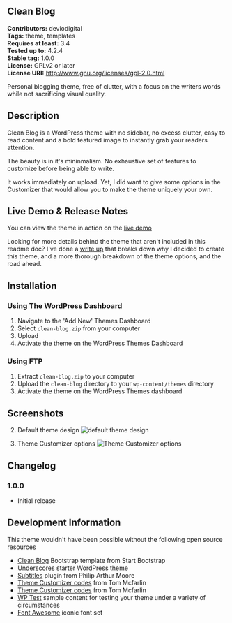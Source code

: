 Clean Blog
---
**Contributors:** deviodigital  
**Tags:** theme, templates  
**Requires at least:** 3.4  
**Tested up to:** 4.2.4  
**Stable tag:** 1.0.0  
**License:** GPLv2 or later  
**License URI:** http://www.gnu.org/licenses/gpl-2.0.html

Personal blogging theme, free of clutter, with a focus on the writers words while not sacrificing visual quality.

## Description

Clean Blog is a WordPress theme with no sidebar, no excess clutter, easy to read content and a bold featured image to instantly grab your readers attention.

The beauty is in it's mininmalism. No exhaustive set of features to customize before being able to write.

It works immediately on upload. Yet, I did want to give some options in the Customizer that would allow you to make the theme uniquely your own.

## Live Demo &amp; Release Notes

You can view the theme in action on the [live demo](http://www.deviodigital.com/demo/cleanblog/)

Looking for more details behind the theme that aren't included in this readme doc? I've done a [write up](http://www.robertdevore.com/clean-blog-free-wordpress-theme) that breaks down why I decided to create this theme, and a more thorough breakdown of the theme options, and the road ahead.

## Installation

### Using The WordPress Dashboard

1. Navigate to the 'Add New' Themes Dashboard
1. Select `clean-blog.zip` from your computer
1. Upload
1. Activate the theme on the WordPress Themes Dashboard

### Using FTP

1. Extract `clean-blog.zip` to your computer
1. Upload the `clean-blog` directory to your `wp-content/themes` directory
1. Activate the theme on the WordPress Themes dashboard

## Screenshots

2. Default theme design
![default theme design](http://www.robertdevore.com/wp-content/uploads/2015/08/customizer-home-intro.jpg)

1. Theme Customizer options
![Theme Customizer options](http://www.robertdevore.com/wp-content/uploads/2015/08/customizer-options.jpg)

## Changelog

### 1.0.0
* Initial release

## Development Information

This theme wouldn't have been possible without the following open source resources

* [Clean Blog](http://startbootstrap.com/template-overviews/clean-blog/) Bootstrap template from Start Bootstrap
* [Underscores](http://underscores.me/) starter WordPress theme
* [Subtitles](https://wordpress.org/plugins/subtitles/) plugin from Philip Arthur Moore
* [Theme Customizer codes](https://github.com/tommcfarlin/theme-customizer-example) from Tom Mcfarlin
* [Theme Customizer codes](https://github.com/tommcfarlin/theme-customizer-example) from Tom Mcfarlin
* [WP Test](http://www.wptest.io/) sample content for testing your theme under a variety of circumstances
* [Font Awesome](http://www.fontawesome.io/) iconic font set
